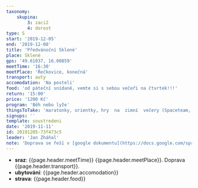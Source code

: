 ```yaml
---
taxonomy:
    skupina:
        3: zaci2
        4: dorost
type: S
start: '2019-12-05'
end: '2019-12-08'
title: 'Předvánoční Sklené'
place: Sklené
gps: '49.61037, 16.00859'
meetTime: '16:30'
meetPlace: 'Řečkovice, konečná'
transport: auty
accomodation: 'Na posteli'
food: 'od páteční snídaně, vemte si s sebou večeři na čtvrtek!!!'
return: '15:00'
price: '1200 Kč'
program: 'Běh nebo lyže'
thingsToTake: 'maratonky, orientky, hry  na  zimní  večery (Spaceteam, Openttd,.. ) dárky  pod vánoční stromeček (zvykem je donést navíc jeden erární)'
signups: ''
template: soustredeni
date: '2019-11-11'
id: 20191205-73f473c5
leader: 'Jan Zháňal'
note: 'Doprava se řeší v [google dokumentu](https://docs.google.com/spreadsheets/d/1YinuAYm1ibCy6NifeXaW6OeX15bLgZhP4Kx4qsW4tCc/edit#gid=0)'
---
```

* **sraz**: {{page.header.meetTime}} {{page.header.meetPlace}}. Doprava {{page.header.transport}}.
* **ubytování**: {{page.header.accomodation}}
* **strava**: {{page.header.food}}
